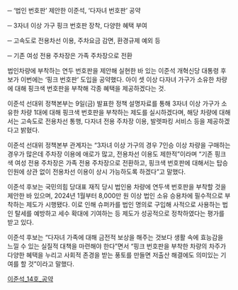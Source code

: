 ─ ‘법인 번호판’ 제안한 이준석, ‘다자녀 번호판’ 공약

─ 3자녀 이상 가구 핑크 번호판 장착, 다양한 혜택 부여

─ 고속도로 전용차선 이용, 주차요금 감면, 환경규제 예외 등

─ 기존 여성 전용 주차장은 가족 주차장으로 전환

 법인차량에 부착하는 연두 번호판을 제안해 실현한 바 있는 이준석 개혁신당 대통령 후보가 이번에는 ‘핑크 번호판’ 도입을 공약했다. 아이 셋 이상 다자녀 가구가 소유한 차량에 대해 핑크색 번호판을 부착해 각종 혜택을 제공하겠다는 것.

이준석 선대위 정책본부는 9일(금) 발표한 정책 설명자료를 통해 3자녀 이상 가구가 소유한 차량 1대에 대해 핑크색 번호판을 부착하는 제도를 실시하겠다며, 해당 차량에 대해서는 고속도로 전용차선 통행, 다자녀 전용 주차장 이용, 발렛파킹 서비스 등을 제공하겠다고 밝혔다. 

이준석 선대위 정책본부 관계자는 “3자녀 이상 가구의 경우 7인승 이상 차량을 구매하는 경우가 많은데 주차장 이용에 애로가 많고, 전용차선 이용도 제한적”이라며 “기존 핑크색 여성 전용 주차장은 가족 전용 주차장으로 전환하고, 핑크색 번호판에 대해서는 탑승 인원에 상관 없이 전용차선 이용이 상시 가능하도록 하겠다”고 말했다. 

이준석 후보는 국민의힘 당대표 재직 당시 법인용 차량에 연두색 번호판을 부착할 것을 제안한 바 있으며, 2024년 1월부터 8,000만 원 이상 법인 소유 승용차에 필수적으로 부착하는 제도가 시행됐다. 이로 인해 슈퍼카를 법인 명의로 구입해 사적으로 사용하는 법인 탈세를 예방하고 세수 확대에 기여하는 등 제도가 성공적으로 정착하였다는 평가를 받고 있다. 

이준석 후보는 “다자녀 가족에 대해 금전적 보상을 해주는 것보다 생활 속에 효능감을 느낄 수 있는 실질적 대책을 마련해야 한다”면서 “핑크 번호판을 부착한 차량의 차주가 다양한 혜택을 누리고 사회적 존경을 받는 풍토를 만들면 저출산 해결에도 의미있는 기여를 할 것”이라고 말했다.

[이준석_14호_공약](./../img/이준석_14호_공약.pdf)